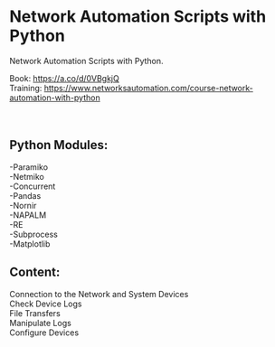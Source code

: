 # Network Automation Scripts with Python
Network Automation Scripts with Python.  

Book: https://a.co/d/0VBgkjQ  
Training: https://www.networksautomation.com/course-network-automation-with-python    
<br />
<br />
## Python Modules:
-Paramiko  
-Netmiko  
-Concurrent  
-Pandas  
-Nornir  
-NAPALM  
-RE  
-Subprocess  
-Matplotlib  


## Content:
Connection to the Network and System Devices  
Check Device Logs  
File Transfers  
Manipulate Logs  
Configure Devices  

